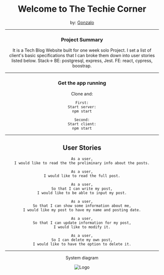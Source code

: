 # <div style="text-align: center">Welcome to The Techie Corner</div>

<div style="text-align: center"> by: <a href="https://github.com/gonzalober">Gonzalo</a>

---

### Project Summary

It is a Tech Blog Website built for one week solo Project.
I set a list of client's basic specifications that I can broke them down into user stories listed below.
Stack-> BE: postgresql, express, Jest. FE: react, cypress, boostrap.

---

### Get the app running

Clone and:

```
First:
Start server:
npm start
```

```
Second:
Start client:
npm start
```

---

## User Stories

```
As a user,
I would like to read the the preliminary info about the posts.
```

```
As a user,
I would like to read the full post.
```

```
As a user,
So that I can write my post,
I would like to be able to input my post.
```

```
As a user,
So that I can show some information about me,
I would like my post to have my name and posting date.
```

```
As a user,
So that I can update information for my post,
I would like to modify it.
```

```
As a user,
So I can delete my own post,
I would like to have the option to delete it.
```

---

System diagram

![Logo](/client/public/system_diagram.png)
